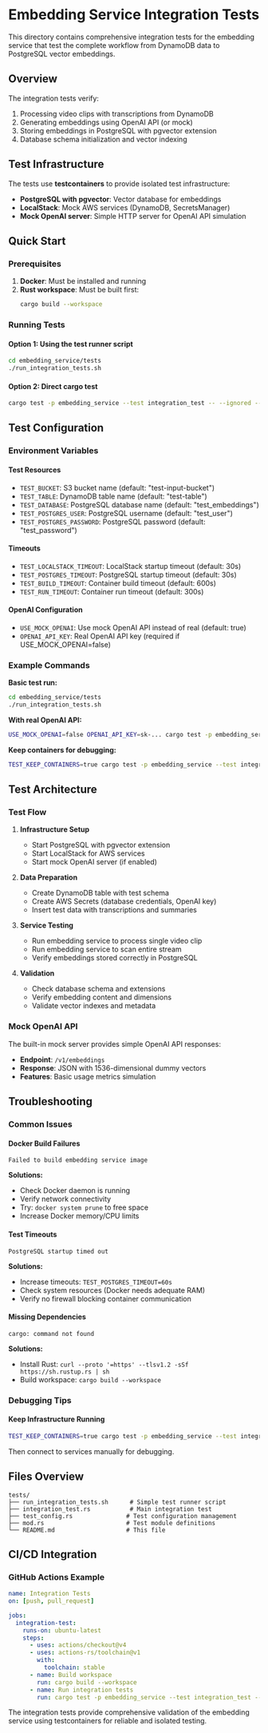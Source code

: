 # Embedding Service Integration Tests

This directory contains comprehensive integration tests for the embedding service that test the complete workflow from DynamoDB data to PostgreSQL vector embeddings.

## Overview

The integration tests verify:
1. Processing video clips with transcriptions from DynamoDB
2. Generating embeddings using OpenAI API (or mock)
3. Storing embeddings in PostgreSQL with pgvector extension
4. Database schema initialization and vector indexing

## Test Infrastructure

The tests use **testcontainers** to provide isolated test infrastructure:

- **PostgreSQL with pgvector**: Vector database for embeddings  
- **LocalStack**: Mock AWS services (DynamoDB, SecretsManager)
- **Mock OpenAI server**: Simple HTTP server for OpenAI API simulation

## Quick Start

### Prerequisites

1. **Docker**: Must be installed and running
2. **Rust workspace**: Must be built first:
   ```bash
   cargo build --workspace
   ```

### Running Tests

#### Option 1: Using the test runner script
```bash
cd embedding_service/tests
./run_integration_tests.sh
```

#### Option 2: Direct cargo test
```bash
cargo test -p embedding_service --test integration_test -- --ignored --nocapture
```

## Test Configuration

### Environment Variables

#### Test Resources
- `TEST_BUCKET`: S3 bucket name (default: "test-input-bucket")
- `TEST_TABLE`: DynamoDB table name (default: "test-table")
- `TEST_DATABASE`: PostgreSQL database name (default: "test_embeddings")
- `TEST_POSTGRES_USER`: PostgreSQL username (default: "test_user")
- `TEST_POSTGRES_PASSWORD`: PostgreSQL password (default: "test_password")

#### Timeouts
- `TEST_LOCALSTACK_TIMEOUT`: LocalStack startup timeout (default: 30s)
- `TEST_POSTGRES_TIMEOUT`: PostgreSQL startup timeout (default: 30s)  
- `TEST_BUILD_TIMEOUT`: Container build timeout (default: 600s)
- `TEST_RUN_TIMEOUT`: Container run timeout (default: 300s)

#### OpenAI Configuration
- `USE_MOCK_OPENAI`: Use mock OpenAI API instead of real (default: true)
- `OPENAI_API_KEY`: Real OpenAI API key (required if USE_MOCK_OPENAI=false)

### Example Commands

**Basic test run:**
```bash
cd embedding_service/tests
./run_integration_tests.sh
```

**With real OpenAI API:**
```bash
USE_MOCK_OPENAI=false OPENAI_API_KEY=sk-... cargo test -p embedding_service --test integration_test -- --ignored --nocapture
```

**Keep containers for debugging:**
```bash
TEST_KEEP_CONTAINERS=true cargo test -p embedding_service --test integration_test -- --ignored --nocapture
```

## Test Architecture

### Test Flow

1. **Infrastructure Setup**
   - Start PostgreSQL with pgvector extension
   - Start LocalStack for AWS services
   - Start mock OpenAI server (if enabled)

2. **Data Preparation**
   - Create DynamoDB table with test schema
   - Create AWS Secrets (database credentials, OpenAI key)
   - Insert test data with transcriptions and summaries

3. **Service Testing**
   - Run embedding service to process single video clip
   - Run embedding service to scan entire stream
   - Verify embeddings stored correctly in PostgreSQL

4. **Validation**
   - Check database schema and extensions
   - Verify embedding content and dimensions
   - Validate vector indexes and metadata

### Mock OpenAI API

The built-in mock server provides simple OpenAI API responses:
- **Endpoint**: `/v1/embeddings`
- **Response**: JSON with 1536-dimensional dummy vectors
- **Features**: Basic usage metrics simulation

## Troubleshooting

### Common Issues

#### Docker Build Failures
```
Failed to build embedding service image
```
**Solutions:**
- Check Docker daemon is running
- Verify network connectivity
- Try: `docker system prune` to free space
- Increase Docker memory/CPU limits

#### Test Timeouts
```
PostgreSQL startup timed out
```
**Solutions:**
- Increase timeouts: `TEST_POSTGRES_TIMEOUT=60s`
- Check system resources (Docker needs adequate RAM)
- Verify no firewall blocking container communication

#### Missing Dependencies
```
cargo: command not found
```
**Solutions:**
- Install Rust: `curl --proto '=https' --tlsv1.2 -sSf https://sh.rustup.rs | sh`
- Build workspace: `cargo build --workspace`

### Debugging Tips

#### Keep Infrastructure Running
```bash
TEST_KEEP_CONTAINERS=true cargo test -p embedding_service --test integration_test -- --ignored --nocapture
```
Then connect to services manually for debugging.

## Files Overview

```
tests/
├── run_integration_tests.sh      # Simple test runner script
├── integration_test.rs           # Main integration test
├── test_config.rs               # Test configuration management
├── mod.rs                       # Test module definitions
└── README.md                    # This file
```

## CI/CD Integration

### GitHub Actions Example
```yaml
name: Integration Tests
on: [push, pull_request]

jobs:
  integration-test:
    runs-on: ubuntu-latest
    steps:
      - uses: actions/checkout@v4
      - uses: actions-rs/toolchain@v1
        with:
          toolchain: stable
      - name: Build workspace
        run: cargo build --workspace
      - name: Run integration tests
        run: cargo test -p embedding_service --test integration_test -- --ignored --nocapture
```

The integration tests provide comprehensive validation of the embedding service using testcontainers for reliable and isolated testing.
